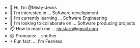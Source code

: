 - 👋 Hi, I’m @Misty-Jecks
- 👀 I’m interested in ... Software development 
- 🌱 I’m currently learning ... Software Engineering 
- 💞️ I’m looking to collaborate on ... Software producing projects 
- 📫 How to reach me ... jecstarn@gmail.com
- 😄 Pronouns: ...she/her
- ⚡ Fun fact: ... I'm Fearless 

<!---
Misty-Jecks/Misty-Jecks is a ✨ special ✨ repository because its `README.md` (this file) appears on your GitHub profile.
You can click the Preview link to take a look at your changes.
--->
